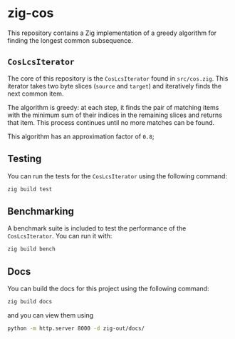 # zig-cos

This repository contains a Zig implementation of a greedy algorithm for finding the longest common subsequence.

## `CosLcsIterator`

The core of this repository is the `CosLcsIterator` found in `src/cos.zig`. This iterator takes two byte slices (`source` and `target`) and iteratively finds the next common item.

The algorithm is greedy: at each step, it finds the pair of matching items with the minimum sum of their indices in the remaining slices and returns that item. This process continues until no more matches can be found.

This algorithm has an approximation factor of `0.8`;

## Testing

You can run the tests for the `CosLcsIterator` using the following command:
```bash
zig build test
```

## Benchmarking

A benchmark suite is included to test the performance of the `CosLcsIterator`. You can run it with:

```bash
zig build bench
```

## Docs

You can build the docs for this project using the following command:
```bash
zig build docs
```

and you can view them using 
```bash
python -m http.server 8000 -d zig-out/docs/
```